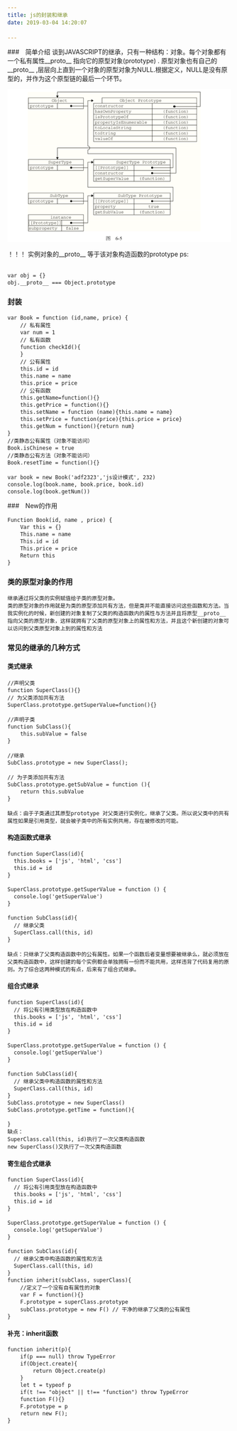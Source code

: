 ```yaml
---
title: js的封装和继承 
date: 2019-03-04 14:20:07

---
```


###　简单介绍
谈到JAVASCRIPT的继承，只有一种结构：对象。每个对象都有一个私有属性__proto__ 指向它的原型对象(prototype) . 原型对象也有自己的__proto__ ,层层向上直到一个对象的原型对象为NULL.根据定义，NULL是没有原型的，并作为这个原型链的最后一个环节。

![js prototype](/images/prototype.png)

！！！ 实例对象的__proto__ 等于该对象构造函数的prototype
ps: 
```

var obj = {}
obj.__proto__ === Object.prototype
```
<!-- more -->

### 封装
```
var Book = function (id,name, price) {
    // 私有属性
    var num = 1
    // 私有函数
    function checkId(){
    }
    // 公有属性
    this.id = id
    this.name = name
    this.price = price
    // 公有函数
    this.getName=function(){}
    this.getPrice = function(){}
    this.setName = function (name){this.name = name}
    this.setPrice = function(price){this.price = price}
    this.getNum = function(){return num}
}
//类静态公有属性（对象不能访问）
Book.isChinese = true
//类静态公有方法（对象不能访问）
Book.resetTime = function(){}

var book = new Book('adf2323','js设计模式', 232)
console.log(book.name, book.price, book.id)
console.log(book.getNum())
```

###　New的作用

```
Function Book(id, name , price) {
    Var this = {}
    This.name = name
    This.id = id
    This.price = price
    Return this
}
```

### 类的原型对象的作用
    继承通过将父类的实例赋值给子类的原型对象。
    类的原型对象的作用就是为类的原型添加共有方法，但是类并不能直接访问这些函数和方法。当我实例化的时候，新创建的对象复制了父类的构造函数内的属性与方法并且将原型__proto__ 指向父类的原型对象，这样就拥有了父类的原型对象上的属性和方法，并且这个新创建的对象可以访问到父类原型对象上到的属性和方法

### 常见的继承的几种方式

#### 类式继承
```
//声明父类
function SuperClass(){}
// 为父类添加共有方法
SuperClass.prototype.getSuperValue=function(){}

//声明子类
function SubClass(){
    this.subValue = false
}

//继承
SubClass.prototype = new SuperClass();

// 为子类添加共有方法
SubClass.prototype.getSubValue = function (){
    return this.subValue
}

缺点：由于子类通过其原型prototype 对父类进行实例化，继承了父类。所以说父类中的共有属性如果是引用类型，就会被子类中的所有实例共用，存在被修改的可能。
```

#### 构造函数式继承
```
function SuperClass(id){
  this.books = ['js', 'html', 'css']
  this.id = id
}

SuperClass.prototype.getSuperValue = function () {
  console.log('getSuperValue')
}

function SubClass(id){
  // 继承父类
  SuperClass.call(this, id)
}

缺点：只继承了父类构造函数中的公有属性。如果一个函数后者变量想要被继承么，就必须放在父类构造函数中，这样创建的每个实例都会单独拥有一份而不能共用，这样违背了代码复用的原则。为了综合这两种模式的有点，后来有了组合式继承。
```

#### 组合式继承
```
function SuperClass(id){
  // 将公有引用类型放在构造函数中
  this.books = ['js', 'html', 'css']
  this.id = id
}

SuperClass.prototype.getSuperValue = function () {
  console.log('getSuperValue')
}

function SubClass(id){
  // 继承父类中构造函数的属性和方法
  SuperClass.call(this, id)
}
SubClass.prototype = new SuperClass()
SubClass.prototype.getTime = function(){
    
}
缺点： 
SuperClass.call(this, id)执行了一次父类构造函数
new SuperClass()又执行了一次父类构造函数
```

#### 寄生组合式继承
```
function SuperClass(id){
  // 将公有引用类型放在构造函数中
  this.books = ['js', 'html', 'css']
  this.id = id
}

SuperClass.prototype.getSuperValue = function () {
  console.log('getSuperValue')
}

function SubClass(id){
  // 继承父类中构造函数的属性和方法
  SuperClass.call(this, id)
}
function inherit(subClass, superClass){
    //定义了一个没有自有属性的对象
    var F = function(){}
    F.prototype = superClass.prototype
    subClass.prototype = new F() // 干净的继承了父类的公有属性
}
```

#### 补充：inherit函数
```
function inherit(p){
    if(p === null) throw TypeError
    if(Object.create){
        return Object.create(p)
    }
    let t = typeof p
    if(t !== "object" || t!== "function") throw TypeError
    function F(){}
    F.prototype = p
    return new F();
}
```
